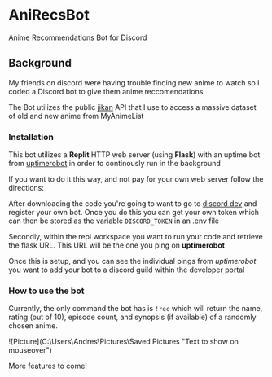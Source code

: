 # AniRecsBot
Anime Recommendations Bot for Discord

## Background
My friends on discord were having trouble finding new anime to watch so I coded a Discord bot to give them anime reccomendations

The Bot utilizes the public [jikan](https://jikan.docs.apiary.io/#introduction/information) API that I use to access a massive dataset of old and new anime from MyAnimeList

### Installation
This bot utilizes a **Replit** HTTP web server (using **Flask**) with an uptime bot from [uptimerobot](https://uptimerobot.com/) in order to continously run in the background 

If you want to do it this way, and not pay for your own web server follow the directions:

After downloading the code you're going to want to go to [discord dev](https://discord.com/developers/docs/intro) and register your own bot. Once you do this you can get your own token which can then be stored as the variable `DISCORD_TOKEN` in an .env file

Secondly, within the repl workspace you want to run your code and retrieve the flask URL. This URL will be the one you ping on **uptimerobot** 

Once this is setup, and you can see the individual pings from *uptimerobot* you want to add your bot to a discord guild within the developer portal

### How to use the bot
Currently, the only command the bot has is `!rec` which will return the name, rating (out of 10), episode count, and synopsis (if available) of a randomly chosen anime.

![Picture](C:\Users\Andres\Pictures\Saved Pictures "Text to show on mouseover")

More features to come!
